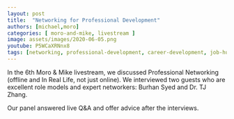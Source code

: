 ```yaml
---
layout: post
title:  "Networking for Professional Development"
authors: [michael,moro]
categories: [ moro-and-mike, livestream ]
image: assets/images/2020-06-05.png
youtube: P5WCaXRNnx8
tags: [networking, professional-development, career-development, job-hunting]
---
```

In the 6th Moro & Mike livestream, we discussed Professional Networking (offline and In Real Life, not just online).  We interviewed two guests who are excellent role models and expert networkers: Burhan Syed and Dr. TJ Zhang.

Our panel answered live Q&A and offer advice after the interviews.
